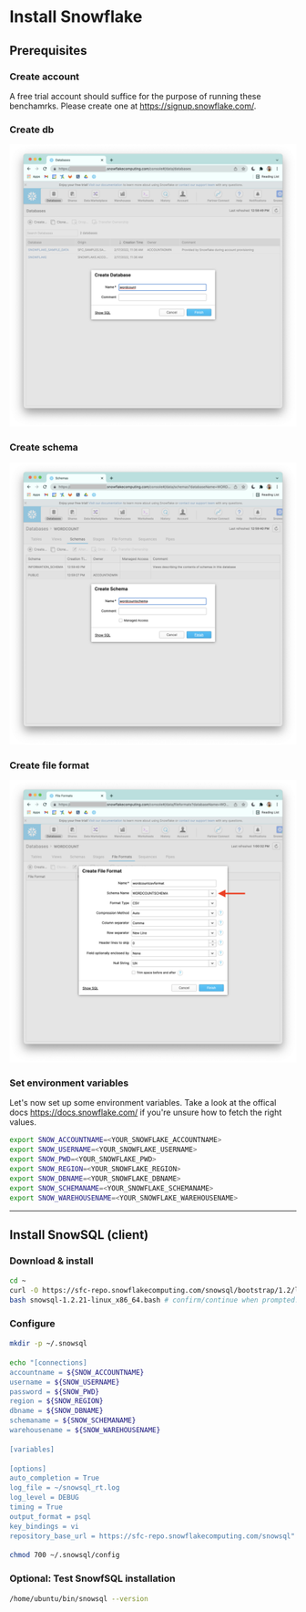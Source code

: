 # Install Snowflake

## Prerequisites 

### Create account

A free trial account should suffice for the purpose of running these benchamrks.
Please create one at https://signup.snowflake.com/. 

### Create db

![alt text](../imgs/snowflake_create_db.png "create db")

### Create schema

![alt text](../imgs/snowflake_create_schema.png "create schema")

### Create file format

![alt text](../imgs/snowflake_create_fileformat.png "create file format")

### Set environment variables

Let's now set up some environment variables.
Take a look at the offical docs https://docs.snowflake.com/ if you're unsure how to fetch the right values.

```bash
export SNOW_ACCOUNTNAME=<YOUR_SNOWFLAKE_ACCOUNTNAME>
export SNOW_USERNAME=<YOUR_SNOWFLAKE_USERNAME>
export SNOW_PWD=<YOUR_SNOWFLAKE_PWD>
export SNOW_REGION=<YOUR_SNOWFLAKE_REGION>
export SNOW_DBNAME=<YOUR_SNOWFLAKE_DBNAME>
export SNOW_SCHEMANAME=<YOUR_SNOWFLAKE_SCHEMANAME>
export SNOW_WAREHOUSENAME=<YOUR_SNOWFLAKE_WAREHOUSENAME>
```

---

## Install SnowSQL (client)

### Download & install

```bash
cd ~
curl -O https://sfc-repo.snowflakecomputing.com/snowsql/bootstrap/1.2/linux_x86_64/snowsql-1.2.21-linux_x86_64.bash
bash snowsql-1.2.21-linux_x86_64.bash # confirm/continue when prompted!
```

### Configure

```bash
mkdir -p ~/.snowsql

echo "[connections]
accountname = ${SNOW_ACCOUNTNAME}
username = ${SNOW_USERNAME}
password = ${SNOW_PWD}
region = ${SNOW_REGION}
dbname = ${SNOW_DBNAME}
schemaname = ${SNOW_SCHEMANAME}
warehousename = ${SNOW_WAREHOUSENAME}

[variables]

[options]
auto_completion = True
log_file = ~/snowsql_rt.log
log_level = DEBUG
timing = True
output_format = psql
key_bindings = vi
repository_base_url = https://sfc-repo.snowflakecomputing.com/snowsql" > ~/.snowsql/config

chmod 700 ~/.snowsql/config
```

### Optional: Test SnowfSQL installation

```bash
/home/ubuntu/bin/snowsql --version
```